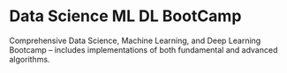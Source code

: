 # Data Science ML DL BootCamp
Comprehensive Data Science, Machine Learning, and Deep Learning Bootcamp – includes implementations of both fundamental and advanced algorithms.
